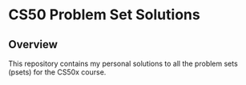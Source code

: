 # CS50 Problem Set Solutions

## Overview

This repository contains my personal solutions to all the problem sets (psets) for the CS50x course.
